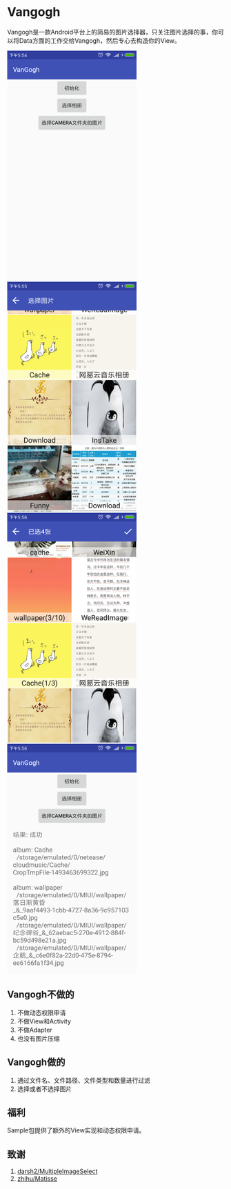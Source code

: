 # Vangogh
Vangogh是一款Android平台上的简易的图片选择器，只关注图片选择的事，你可以将Data方面的工作交给Vangogh，然后专心去构造你的View。

![ScreenShot1](https://raw.githubusercontent.com/LinLshare/Vangogh/master/screenshot/zh/ss_1.png)
![ScreenShot2](https://raw.githubusercontent.com/LinLshare/Vangogh/master/screenshot/zh/ss_2.png)
![ScreenShot3](https://raw.githubusercontent.com/LinLshare/Vangogh/master/screenshot/zh/ss_3.png)
![ScreenShot4](https://raw.githubusercontent.com/LinLshare/Vangogh/master/screenshot/zh/ss_4.png)

## Vangogh不做的
1. 不做动态权限申请
2. 不做View和Activity
3. 不做Adapter
4. 也没有图片压缩

## Vangogh做的
1. 通过文件名、文件路径、文件类型和数量进行过滤
2. 选择或者不选择图片

## 福利
Sample包提供了额外的View实现和动态权限申请。

## 致谢
1. [darsh2/MultipleImageSelect](https://github.com/darsh2/MultipleImageSelect) 
2. [zhihu/Matisse](https://github.com/zhihu/Matisse)
